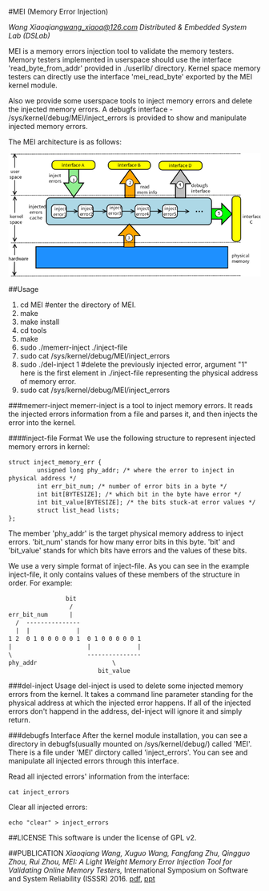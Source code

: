 #MEI (Memory Error Injection)

*Wang Xiaoqiang<wang_xiaoq@126.com> Distributed & Embedded System Lab (DSLab)*

MEI is a memory errors injection tool to validate the memory testers. Memory testers implemented in userspace should use the interface 'read_byte_from_addr' provided in ./userlib/ directory. Kernel space memory testers can directly use the interface 'mei_read_byte' exported by the MEI kernel module.

Also we provide some userspace tools to inject memory errors and delete the injected memory errors. A debugfs interface - /sys/kernel/debug/MEI/inject_errors is provided to show and manipulate injected memory errors.

The MEI architecture is as follows:

![architecture](./architecture.en.png)

##Usage
1. cd MEI #enter the directory of MEI.
2. make
3. make install
4. cd tools
5. make
6. sudo ./memerr-inject ./inject-file
7. sudo cat /sys/kernel/debug/MEI/inject_errors
8. sudo ./del-inject 1 #delete the previously injected error, argument "1" here is the first element in ./inject-file representing the physical address of memory error.
9. sudo cat /sys/kernel/debug/MEI/inject_errors

###memerr-inject
memerr-inject is a tool to inject memory errors. It reads the injected errors information from a file and parses it, and then injects the error into the kernel.

####inject-file Format
We use the following structure to represent injected memory errors in kernel:
```
struct inject_memory_err {
        unsigned long phy_addr; /* where the error to inject in physical address */
        int err_bit_num; /* number of error bits in a byte */
        int bit[BYTESIZE]; /* which bit in the byte have error */
        int bit_value[BYTESIZE]; /* the bits stuck-at error values */
        struct list_head lists;
};
```
The member 'phy_addr' is the target physical memory address to inject errors. 'bit_num' stands for how many error bits in this byte. 'bit' and 'bit_value' stands for which bits have errors and the values of these bits.

We use a very simple format of inject-file. As you can see in the example inject-file, it only contains values of these members of the structure in order. For example:

```
                bit
                 /
err_bit_num      |
  /  ---------------
  |  |             |
1 2  0 1 0 0 0 0 0 1  0 1 0 0 0 0 0 1
|                     |             |
\                     ---------------
phy_addr                     \
                         bit_value
```

###del-inject Usage
del-inject is used to delete some injected memory errors from the kernel. It takes a command line parameter standing for the physical address at which the injected error happens. If all of the injected errors don't happend in the address, del-inject will ignore it and simply return.

###debugfs Interface
After the kernel module installation, you can see a directory in debugfs(usually mounted on /sys/kernel/debug/) called 'MEI'. There is a file under 'MEI' dirctory called 'inject_errors'. You can see and manipulate all injected errors through this interface.

Read all injected errors' information from the interface:
```
cat inject_errors
```
Clear all injected errors:
```
echo "clear" > inject_errors
```

##LICENSE
This software is under the license of GPL v2.

##PUBLICATION
*Xiaoqiang Wang, Xuguo Wang, Fangfang Zhu, Qingguo Zhou, Rui Zhou, MEI: A Light Weight Memory Error Injection Tool for Validating Online Memory Testers,* International Symposium on Software and System Reliability (ISSSR) 2016. [pdf](mei.pdf), [ppt](mei-ppt.pdf)